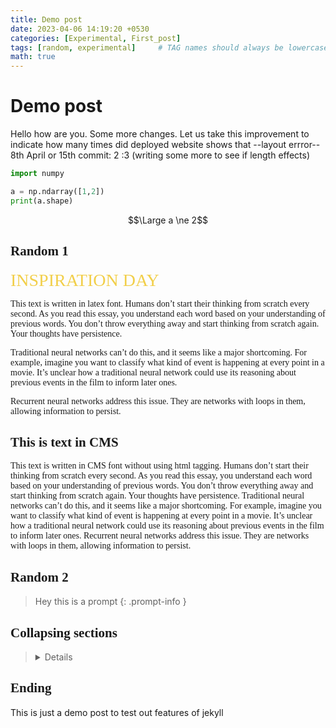 ```yaml
---
title: Demo post 
date: 2023-04-06 14:19:20 +0530
categories: [Experimental, First_post]
tags: [random, experimental]     # TAG names should always be lowercase
math: true
---
```


# Demo post

Hello how are you. Some more changes. 
Let us take this improvement to indicate how many times did deployed website shows that --layout errror--
8th April or 15th commit: 2
:3 (writing some more to see if length effects)

```python
import numpy

a = np.ndarray([1,2])
print(a.shape)
```

$$\Large a \ne 2$$

## Random 1

<span style="color: #f2cf4a; font-family: Babas; font-size: 2em;">INSPIRATION DAY</span>

<div style= "font-family: CMS;">
    <p>This text is written in latex font. Humans don’t start their thinking from scratch every second. As you read this essay, you understand each word based on your understanding of previous words. You don’t throw everything away and start thinking from scratch again. Your thoughts have persistence.</p>
    <p>Traditional neural networks can’t do this, and it seems like a major shortcoming. For example, imagine you want to classify what kind of event is happening at every point in a movie. It’s unclear how a traditional neural network could use its reasoning about previous events in the film to inform later ones.</p>
    <p>Recurrent neural networks address this issue. They are networks with loops in them, allowing information to persist.</p>
</div>

<style>
    h2 {
        font-family: CMS;
    }
</style>

<div class="custom" markdown="1" style="font-family: CMS;">

## This is text in CMS

This text is written in CMS font without using html tagging. Humans don’t start their thinking from scratch every second. As you read this essay, you understand each word based on your understanding of previous words. You don’t throw everything away and start thinking from scratch again. Your thoughts have persistence.
Traditional neural networks can’t do this, and it seems like a major shortcoming. For example, imagine you want to classify what kind of event is happening at every point in a movie. It’s unclear how a traditional neural network could use its reasoning about previous events in the film to inform later ones.
Recurrent neural networks address this issue. They are networks with loops in them, allowing information to persist.

</div>

## Random 2

> Hey this is a prompt
{: .prompt-info }

## Collapsing sections

<blockquote>
    <details>
        <summary">Click here to see the implementation details</summary>
        {% comment %}
        You can use font-size or div for box feeling. What that causes issues for responsive website!
        Also don't use heading in hidden blocks, TOC fails to see them. Don't color it as messing in dark mode
        {% endcomment %}

        <ol style="color: black;">
            <b> To Do list </b>
            <ol>
                <li> Hello </li>
                <li> How are you </li>
            </ol>
            <b> Some code </b>
            {% highlight python %}
            import numpy as np
            import pandas as pd

            data = pd.read_csv("filename")
            {% endhighlight %} 
        </ol>
    </details>
</blockquote>

## Ending

This is just a demo post to test out features of jekyll

